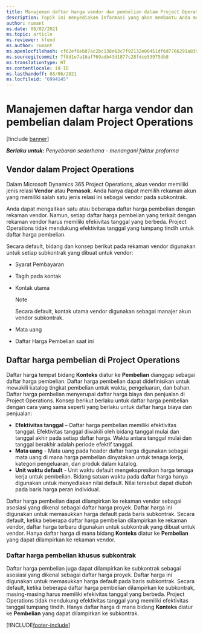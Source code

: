 ```yaml
---
title: Manajemen daftar harga vendor dan pembelian dalam Project Operations
description: Topik ini menyediakan informasi yang akan membantu Anda membuat dan memelihara data vendor dan daftar harga pembelian untuk subkontrak.
author: rumant
ms.date: 08/02/2021
ms.topic: article
ms.reviewer: kfend
ms.author: rumant
ms.openlocfilehash: cf62ef8eb87ac2bc138e63c7f92132e00451df6d7766291a8399a94a070799ab
ms.sourcegitcommit: 7f8d1e7a16af769adb43d1877c28fdce53975db8
ms.translationtype: HT
ms.contentlocale: id-ID
ms.lasthandoff: 08/06/2021
ms.locfileid: "6994145"
---
```

# <a name="vendor-and-purchase-price-list-management-in-project-operations"></a>Manajemen daftar harga vendor dan pembelian dalam Project Operations

[!include [banner](../../includes/dataverse-preview.md)]

_**Berlaku untuk:** Penyebaran sederhana - menangani faktur proforma_

## <a name="vendors-in-project-operations"></a>Vendor dalam Project Operations

Dalam Microsoft Dynamics 365 Project Operations, akun vendor memiliki jenis relasi **Vendor** atau **Pemasok**. Anda hanya dapat memilih rekaman akun yang memiliki salah satu jenis relasi ini sebagai vendor pada subkontrak.

Anda dapat mengaitkan satu atau beberapa daftar harga pembelian dengan rekaman vendor. Namun, setiap daftar harga pembelian yang terkait dengan rekaman vendor harus memiliki efekivitas tanggal yang berbeda. Project Operations tidak mendukung efektivitas tanggal yang tumpang tindih untuk daftar harga pembelian.

Secara default, bidang dan konsep berikut pada rekaman vendor digunakan untuk setiap subkontrak yang dibuat untuk vendor:

- Syarat Pembayaran
- Tagih pada kontak
- Kontak utama

    > [!NOTE]
    > Secara default, kontak utama vendor digunakan sebagai manajer akun vendor subkontrak.

- Mata uang
- Daftar Harga Pembelian saat ini

## <a name="purchase-price-lists-in-project-operations"></a>Daftar harga pembelian di Project Operations

Daftar harga tempat bidang **Konteks** diatur ke **Pembelian** dianggap sebagai daftar harga pembelian. Daftar harga pembelian dapat didefinisikan untuk mewakili katalog tingkat pembelian untuk waktu, pengeluaran, dan bahan. Daftar harga pembelian menyerupai daftar harga biaya dan penjualan di Project Operations. Konsep berikut berlaku untuk daftar harga pembelian dengan cara yang sama seperti yang berlaku untuk daftar harga biaya dan penjualan:

- **Efektivitas tanggal** – Daftar harga pembelian memiliki efektivitas tanggal. Efektivitas tanggal diwakili oleh bidang tanggal mulai dan tanggal akhir pada setiap daftar harga. Waktu antara tanggal mulai dan tanggal berakhir adalah periode efektif tanggal.
- **Mata uang** - Mata uang pada header daftar harga digunakan sebagai mata uang di mana harga pembelian dinyatakan untuk tenaga kerja, kategori pengeluaran, dan produk dalam katalog.
- **Unit waktu default** - Unit waktu default mengekspresikan harga tenaga kerja untuk pembelian. Bidang satuan waktu pada daftar harga hanya digunakan untuk menyediakan nilai default. Nilai tersebut dapat diubah pada baris harga peran individual.

Daftar harga pembelian dapat dilampirkan ke rekaman vendor sebagai asosiasi yang dikenal sebagai daftar harga proyek. Daftar harga ini digunakan untuk memasukkan harga default pada baris subkontrak. Secara default, ketika beberapa daftar harga pembelian dilampirkan ke rekaman vendor, daftar harga terbaru digunakan untuk subkontrak yang dibuat untuk vendor. Hanya daftar harga di mana bidang **Konteks** diatur ke **Pembelian** yang dapat dilampirkan ke rekaman vendor.

### <a name="subcontract-specific-purchase-price-lists"></a>Daftar harga pembelian khusus subkontrak

Daftar harga pembelian juga dapat dilampirkan ke subkontrak sebagai asosiasi yang dikenal sebagai daftar harga proyek. Daftar harga ini digunakan untuk memasukkan harga default pada baris subkontrak. Secara default, ketika beberapa daftar harga pembelian dilampirkan ke subkontrak, masing-masing harus memiliki efekivitas tanggal yang berbeda. Project Operations tidak mendukung efektivitas tanggal yang memiliki efektivitas tanggal tumpang tindih. Hanya daftar harga di mana bidang **Konteks** diatur ke **Pembelian** yang dapat dilampirkan ke subkontrak.

[!INCLUDE[footer-include](../../includes/footer-banner.md)]
